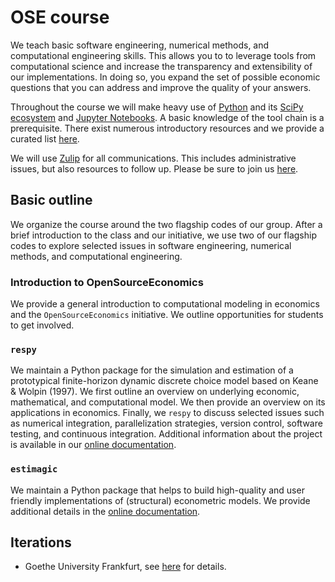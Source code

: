 # OSE course

We teach basic software engineering, numerical methods, and computational engineering skills. This allows you to to leverage tools from computational science and increase the transparency and extensibility of our implementations. In doing so, you expand the set of possible economic questions that you can address and improve the quality of your answers.

Throughout the course we will make heavy use of [Python](https://www.python.org) and its [SciPy ecosystem](https://www.scipy.org) and [Jupyter Notebooks](https://jupyter.org). A basic knowledge of the tool chain is a prerequisite. There exist numerous introductory resources and we provide a curated list [here](https://github.com/HumanCapitalAnalysis/general-resources).

We will use [Zulip](https://zulipchat.com/) for all communications. This includes administrative issues, but also resources to follow up. Please be sure to join us [here](https://ose.zulipchat.com/join/dw3ysawvg0dg3c92uwkf68c6).

## Basic outline

We organize the course around the two flagship codes of our group. After a brief introduction to the class and our initiative, we use two of our flagship codes to explore selected issues in software engineering, numerical methods, and computational engineering.

### Introduction to OpenSourceEconomics

We provide a general introduction to computational modeling in economics and the `OpenSourceEconomics` initiative. We outline opportunities for students to get involved.

### `respy`

We maintain a Python package for the simulation and estimation of a prototypical finite-horizon dynamic discrete choice model based on Keane & Wolpin (1997). We first outline an overview on underlying economic, mathematical, and computational model. We then provide an overview on its applications in economics. Finally, we `respy` to discuss selected issues such as numerical integration, parallelization strategies, version control, software testing, and continuous integration. Additional information about the project is available in our [online documentation](https://respy.readthedocs.io).

### `estimagic`

We maintain a Python package that helps to build high-quality and user friendly implementations of (structural) econometric models. We provide additional details in the [online documentation](https://estimagic.readthedocs.io).

## Iterations

* Goethe University Frankfurt, see [here]() for details.
